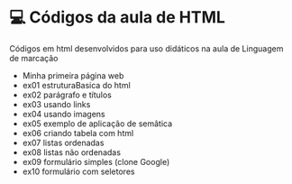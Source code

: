 # 💻 Códigos da aula de HTML

Códigos em html desenvolvidos para uso didáticos na aula de Linguagem de marcação

- Minha primeira página web
- ex01 estruturaBasica do html
- ex02 parágrafo e títulos
- ex03 usando links
- ex04 usando imagens
- ex05 exemplo de aplicação de semâtica
- ex06 criando tabela com html
- ex07 listas ordenadas
- ex08 listas não ordenadas
- ex09 formulário simples (clone Google)
- ex10 formulário com seletores
